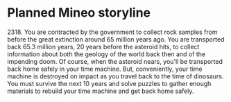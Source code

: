 # Planned Mineo storyline

2318\. You are contracted by the government to collect rock samples from before the great extinction around 65 million years ago. You are transported back 65.3 million years, 20 years before the asteroid hits, to collect information about both the geology of the world back then and of the impending doom. Of course, when the asteroid nears, you'll be transported back home safely in your time machine. But, conveniently, your time machine is destroyed on impact as you travel back to the time of dinosaurs. You must survive the next 10 years and solve puzzles to gather enough materials to rebuild your time machine and get back home safely.